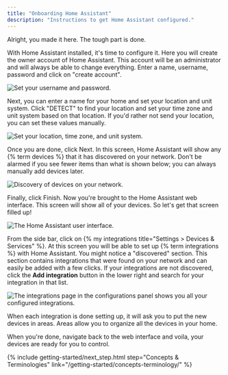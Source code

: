 ```yaml
---
title: "Onboarding Home Assistant"
description: "Instructions to get Home Assistant configured."
---
```


Alright, you made it here. The tough part is done.

With Home Assistant installed, it's time to configure it. Here you will create the owner account of Home Assistant. This account will be an administrator and will always be able to change everything. Enter a name, username, password and click on "create account".

![Set your username and password.](/images/getting-started/username.png)

Next, you can enter a name for your home and set your location and unit system. Click "DETECT" to find your location and set your time zone and unit system based on that location. If you'd rather not send your location, you can set these values manually.

![Set your location, time zone, and unit system.](/images/getting-started/location.png)

Once you are done, click Next. In this screen, Home Assistant will show any {% term devices %} that it has discovered on your network. Don't be alarmed if you see fewer items than what is shown below; you can always manually add devices later.

![Discovery of devices on your network.](/images/getting-started/devices.png)

Finally, click Finish. Now you're brought to the Home Assistant web interface. This screen will show all of your devices. So let's get that screen filled up!

![The Home Assistant user interface.](/images/getting-started/lovelace.png)

From the side bar, click on {% my integrations title="Settings > Devices & Services" %}. At this screen you will be able to set up {% term integrations %} with Home Assistant. You might notice a "discovered" section. This section contains integrations that were found on your network and can easily be added with a few clicks. If your integrations are not discovered, click the **Add integration** button in the lower right and search for your integration in that list.

![The integrations page in the configurations panel shows you all your configured integrations.](/images/getting-started/integrations.png)

When each integration is done setting up, it will ask you to put the new devices in areas. Areas allow you to organize all the devices in your home.

When you're done, navigate back to the web interface and voila, your devices are ready for you to control.

{% include getting-started/next_step.html step="Concepts & Terminologies" link="/getting-started/concepts-terminology/" %}
